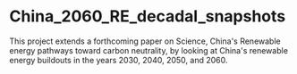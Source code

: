 # China_2060_RE_decadal_snapshots

This project extends a forthcoming paper on Science, China's Renewable energy pathways toward carbon neutrality, by looking at China's renewable energy buildouts 
in the years 2030, 2040, 2050, and 2060. 
